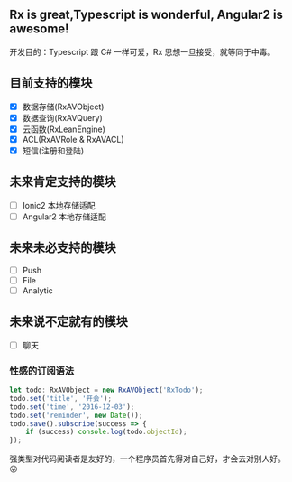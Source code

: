 ## Rx is great,Typescript is wonderful, Angular2 is awesome!

开发目的：Typescript 跟 C# 一样可爱，Rx 思想一旦接受，就等同于中毒。


## 目前支持的模块

- [x] 数据存储(RxAVObject)
- [x] 数据查询(RxAVQuery)
- [x] 云函数(RxLeanEngine)
- [x] ACL(RxAVRole & RxAVACL)
- [x] 短信(注册和登陆)

## 未来肯定支持的模块
- [ ] Ionic2 本地存储适配
- [ ] Angular2 本地存储适配

## 未来未必支持的模块
- [ ] Push
- [ ] File
- [ ] Analytic

## 未来说不定就有的模块
- [ ] 聊天

### 性感的订阅语法

```ts
let todo: RxAVObject = new RxAVObject('RxTodo');
todo.set('title', '开会');
todo.set('time', '2016-12-03');
todo.set('reminder', new Date());
todo.save().subscribe(success => {
    if (success) console.log(todo.objectId);
});
```

强类型对代码阅读者是友好的，一个程序员首先得对自己好，才会去对别人好。😝


